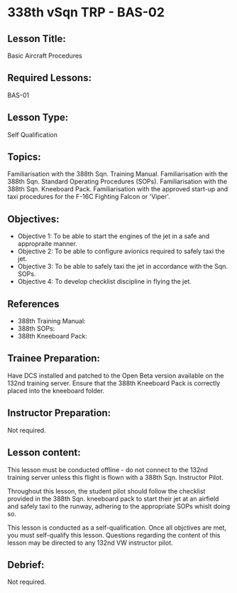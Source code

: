 # 338th vSqn TRP - BAS-02

## Lesson Title:
Basic Aircraft Procedures

## Required Lessons:
BAS-01

## Lesson Type:
Self Qualification

## Topics:
Familiarisation with the 388th Sqn. Training Manual.
Familiarisation with the 388th Sqn. Standard Operating Procedures (SOPs).
Familiarisation with the 388th Sqn. Kneeboard Pack.
Familiarisation with the approved start-up and taxi procedures for the F-16C Fighting Falcon or 'Viper'.

## Objectives:
* Objective 1: To be able to start the engines of the jet in a safe and appropraite manner.
* Objective 2: To be able to configure avionics required to safely taxi the jet.
* Objective 3: To be able to safely taxi the jet in accordance with the Sqn. SOPs.
* Objective 4: To develop checklist discipline in flying the jet.

## References
* 388th Training Manual:
* 388th SOPs:
* 388th Kneeboard Pack:

## Trainee Preparation:
Have DCS installed and patched to the Open Beta version available on the 132nd training server.
Ensure that the 388th Kneeboard Pack is correctly placed into the kneeboard folder.

## Instructor Preparation:
Not required.

## Lesson content:
This lesson must be conducted offline - do not connect to the 132nd training server unless this flight is flown with a 388th Sqn. Instructor Pilot.

Throughout this lesson, the student pilot should follow the checklist provided in the 388th Sqn. kneeboard pack to start their jet at an airfield and safely taxi to the runway, adhering to the appropriate SOPs whislt doing so.

This lesson is conducted as a self-qualification. Once all objctives are met, you must self-qualify this lesson.
Questions regarding the content of this lesson may be directed to any 132nd VW instructor pilot.

## Debrief:
Not required.
